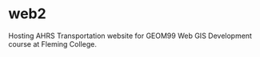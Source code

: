 # web2

Hosting AHRS Transportation website for GEOM99 Web GIS Development course at Fleming College.